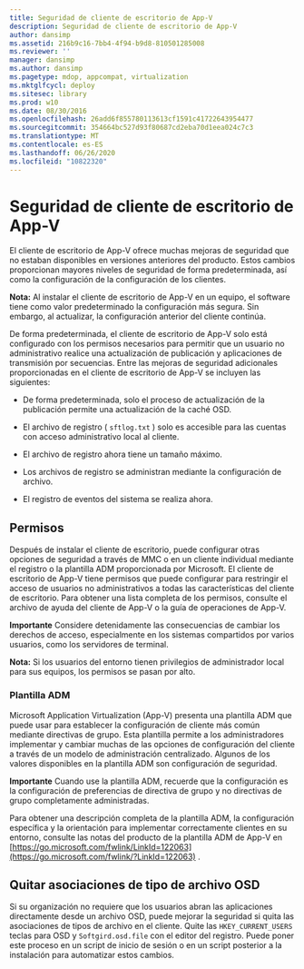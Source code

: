 ```yaml
---
title: Seguridad de cliente de escritorio de App-V
description: Seguridad de cliente de escritorio de App-V
author: dansimp
ms.assetid: 216b9c16-7bb4-4f94-b9d8-810501285008
ms.reviewer: ''
manager: dansimp
ms.author: dansimp
ms.pagetype: mdop, appcompat, virtualization
ms.mktglfcycl: deploy
ms.sitesec: library
ms.prod: w10
ms.date: 08/30/2016
ms.openlocfilehash: 26add6f855780113613cf1591c41722643954477
ms.sourcegitcommit: 354664bc527d93f80687cd2eba70d1eea024c7c3
ms.translationtype: MT
ms.contentlocale: es-ES
ms.lasthandoff: 06/26/2020
ms.locfileid: "10822320"
---
```

# Seguridad de cliente de escritorio de App-V


El cliente de escritorio de App-V ofrece muchas mejoras de seguridad que no estaban disponibles en versiones anteriores del producto. Estos cambios proporcionan mayores niveles de seguridad de forma predeterminada, así como la configuración de la configuración de los clientes.

**Nota:**  Al instalar el cliente de escritorio de App-V en un equipo, el software tiene como valor predeterminado la configuración más segura. Sin embargo, al actualizar, la configuración anterior del cliente continúa.

 

De forma predeterminada, el cliente de escritorio de App-V solo está configurado con los permisos necesarios para permitir que un usuario no administrativo realice una actualización de publicación y aplicaciones de transmisión por secuencias. Entre las mejoras de seguridad adicionales proporcionadas en el cliente de escritorio de App-V se incluyen las siguientes:

-   De forma predeterminada, solo el proceso de actualización de la publicación permite una actualización de la caché OSD.

-   El archivo de registro ( `sftlog.txt` ) solo es accesible para las cuentas con acceso administrativo local al cliente.

-   El archivo de registro ahora tiene un tamaño máximo.

-   Los archivos de registro se administran mediante la configuración de archivo.

-   El registro de eventos del sistema se realiza ahora.

## Permisos


Después de instalar el cliente de escritorio, puede configurar otras opciones de seguridad a través de MMC o en un cliente individual mediante el registro o la plantilla ADM proporcionada por Microsoft. El cliente de escritorio de App-V tiene permisos que puede configurar para restringir el acceso de usuarios no administrativos a todas las características del cliente de escritorio. Para obtener una lista completa de los permisos, consulte el archivo de ayuda del cliente de App-V o la guía de operaciones de App-V.

**Importante**  Considere detenidamente las consecuencias de cambiar los derechos de acceso, especialmente en los sistemas compartidos por varios usuarios, como los servidores de terminal.

 

**Nota:**  Si los usuarios del entorno tienen privilegios de administrador local para sus equipos, los permisos se pasan por alto.

 

### Plantilla ADM

Microsoft Application Virtualization (App-V) presenta una plantilla ADM que puede usar para establecer la configuración de cliente más común mediante directivas de grupo. Esta plantilla permite a los administradores implementar y cambiar muchas de las opciones de configuración del cliente a través de un modelo de administración centralizado. Algunos de los valores disponibles en la plantilla ADM son configuración de seguridad.

**Importante**  Cuando use la plantilla ADM, recuerde que la configuración es la configuración de preferencias de directiva de grupo y no directivas de grupo completamente administradas.

 

Para obtener una descripción completa de la plantilla ADM, la configuración específica y la orientación para implementar correctamente clientes en su entorno, consulte las notas del producto de la plantilla ADM de App-V en [https://go.microsoft.com/fwlink/LinkId=122063](https://go.microsoft.com/fwlink/?LinkId=122063) .

## Quitar asociaciones de tipo de archivo OSD


Si su organización no requiere que los usuarios abran las aplicaciones directamente desde un archivo OSD, puede mejorar la seguridad si quita las asociaciones de tipos de archivo en el cliente. Quite las `HKEY_CURRENT_USERS` teclas para OSD y `Softgird.osd.file` con el editor del registro. Puede poner este proceso en un script de inicio de sesión o en un script posterior a la instalación para automatizar estos cambios.

 

 





